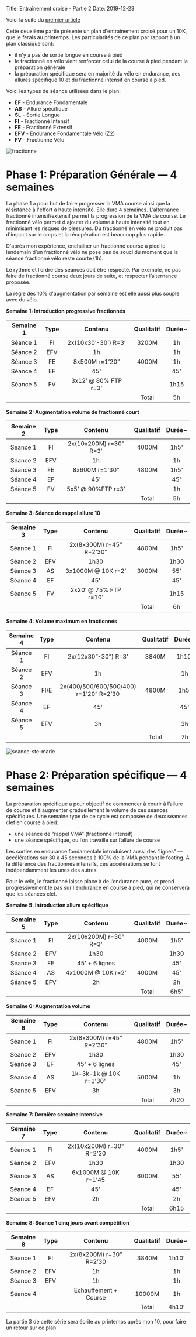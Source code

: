 Title: Entraînement croisé - Partie 2
Date: 2019-12-23

Voici la suite du [premier article](https://foule.es/2019/12/21/entrainement-croise-partie-1.html)

Cette deuxième partie présente un plan d'entraînement croisé
pour un 10K, que je ferais au printemps. 
Les particularités de ce plan par rapport à un plan classique sont:

- il n'y a pas de sortie longue en course à pied
- le fractionné en vélo vient renforcer celui de la course
  à pied pendant la préparation générale
- la préparation spécifique sera en majorité du vélo en endurance,
  des allures spécifique 10 et du fractionné intensif en course
  à pied.

Voici les types de séance utilisées dans le plan:

- **EF** - Endurance Fondamentale
- **AS** - Allure spécifique
- **SL** - Sortie Longue
- **FI** - Fractionné Intensif
- **FE** - Fractionné Extensif
- **EFV** - Endurance Fondamentale Vélo (Z2)
- **FV** - Fractionné Vélo

![fractionne](/images/fractionne.png "Fractionné au Parc")

Phase 1: Préparation Générale — 4 semaines
==========================================

La phase 1 a pour but de faire progresser la VMA course ainsi que la résistance
à l'effort à haute intensité. Elle dure 4 semaines. L’alternance fractionné
intensif/extensif permet la progression de la VMA de course. Le fractionné vélo
permet d'ajouter du volume à haute intensité tout en minimisant les risques de
blessures. Du fractionné en vélo ne produit pas d'impact sur le corps et la
récupération est beaucoup plus rapide.

D'après mon expérience, enchaîner un fractionné course à pied le lendemain d’un
fractionné vélo ne pose pas de souci du moment que la séance fractionné vélo
reste courte (1h).

Le rythme et l’ordre des séances doit être respecté. Par exemple, ne
pas faire de fractionné course deux jours de suite, et respecter
l’alternance proposée.

La règle des 10% d'augmentation par semaine est elle aussi plus souple
avec du vélo.


**Semaine 1: Introduction progressive fractionnés**

| Semaine 1  | Type |   Contenu              | Qualitatif  | Durée~ |
|:----------:|:----:|:----------------------:|:-----------:|:------:|
|  Séance 1  | FI   |   2x(10x30’-30’) R=3’  | 3200M       |  1h    |
|  Séance 2  | EFV  |   1h                   |             |  1h    |
|  Séance 3  | FE   |   8x500M r=1’20”       | 4000M       |  1h    |
|  Séance 4  | EF   |   45'                  |             |  45'   |
|  Séance 5  | FV   |   3x12’ @ 80% FTP r=3’ |             |  1h15  |
|            |      |                        |     Total   |  5h    |

**Semaine 2: Augmentation volume de fractionné court**

| Semaine 2  | Type |   Contenu              | Qualitatif  | Durée~ |
|:----------:|:----:|:----------------------:|:-----------:|:------:|
|  Séance 1  | FI   | 2x(10x200M) r=30” R=3' | 4000M       |  1h5'  |
|  Séance 2  | EFV  | 1h                     |             |  1h    |
|  Séance 3  | FE   | 8x600M r=1’30”         | 4800M       |  1h5'  |
|  Séance 4  | EF   | 45'                    |             |  45'   |
|  Séance 5  | FV   | 5x5' @ 90%FTP r=3'     |             |  1h    |
|            |      |                        |     Total   |  5h    |


**Semaine 3: Séance de rappel allure 10**

| Semaine 3  | Type |   Contenu                | Qualitatif  | Durée~ |
|:----------:|:----:|:------------------------:|:-----------:|:------:|
|  Séance 1  | FI   | 2x(8x300M) r=45” R=2’30” | 4800M       |  1h5'  |
|  Séance 2  | EFV  | 1h30                     |             |  1h30  |
|  Séance 3  | AS   | 3x1000M @ 10K r=2’       | 3000M       |  55'   |
|  Séance 4  | EF   | 45'                      |             |  45'   |
|  Séance 5  | FV   | 2x20’ @ 75% FTP r=10’    |             |  1h15  |
|            |      |                          |     Total   |  6h    |


**Semaine 4: Volume maximum en fractionnés**

| Semaine 4  | Type |   Contenu                              | Qualitatif  | Durée~ |
|:----------:|:----:|:--------------------------------------:|:-----------:|:------:|
|  Séance 1  | FI   | 2x(12x30”-30”) R=3’                    | 3840M       |  1h10' |
|  Séance 2  | EFV  | 1h                                     |             |  1h    |
|  Séance 3  | FI/E | 2x(400/500/600/500/400) r=1’20” R=2’30 | 4800M       |  1h5'  |
|  Séance 4  | EF   | 45'                                    |             |  45'   |
|  Séance 5  | EFV  | 3h                                     |             |  3h    |
|            |      |                                        |     Total   |  7h    |


![seance-ste-marie](/images/seance-ste-marie.png "Séance au canal")


Phase 2: Préparation spécifique — 4 semaines
============================================

La préparation spécifique a pour objectif de commencer à courir à
l’allure de course et à augmenter graduellement le volume de ces
séances spécifiques. Une semaine type de ce cycle est composée de deux
séances clef en course à pied:

- une séance de “rappel VMA” (fractionné intensif) 
- une séance spécifique, ou l’on travaille sur l’allure de course

Les sorties en endurance fondamentale introduisent aussi des “lignes”
— accélérations sur 30  à 45 secondes à 100% de la VMA pendant le
footing. A la différence des fractionnés intensifs, ces accélérations
se font indépendamment les unes des autres.

Pour le vélo, le fractionné laisse place à de l’endurance pure, et
prend progressivement le pas sur l'endurance en course
à pied, qui ne conservera que les séances clef.


**Semaine 5: Introduction allure spécifique**

| Semaine 5  | Type |   Contenu              | Qualitatif  | Durée~ |
|:----------:|:----:|:----------------------:|:-----------:|:------:|
|  Séance 1  | FI   | 2x(10x200M) r=30” R=3' | 4000M       |  1h5'  |
|  Séance 2  | EFV  | 1h30                   |             |  1h30  |
|  Séance 3  | FE   | 45' + 6 lignes         |             |  45'   |
|  Séance 4  | AS   | 4x1000M @ 10K  r=2’    | 4000M       |  45'   |
|  Séance 5  | EFV  | 2h                     |             |  2h    |
|            |      |                        |     Total   |  6h5'  |


**Semaine 6: Augmentation volume**

| Semaine 6  | Type |   Contenu                 | Qualitatif  | Durée~ |
|:----------:|:----:|:-------------------------:|:-----------:|:------:|
|  Séance 1  | FI   | 2x(8x300M) r=45” R=2’30”  | 4800M       |  1h5'  |
|  Séance 2  | EFV  | 1h30                      |             |  1h30  |
|  Séance 3  | EF   | 45' + 6 lignes            |             |  45'   |
|  Séance 4  | AS   | 1k-3k-1k @ 10K r=1’30”    | 5000M       |  1h    |
|  Séance 5  | EFV  | 3h                        |             |  3h    |
|            |      |                           |     Total   |  7h20  |


**Semaine 7:  Dernière semaine intensive**

| Semaine 7  | Type |   Contenu                | Qualitatif  | Durée~ |
|:----------:|:----:|:------------------------:|:-----------:|:------:|
|  Séance 1  | FI   | 2x(10x200M) r=30” R=2’30 | 4000M       |  1h5'  |
|  Séance 2  | EFV  | 1h30                     |             |  1h30  |
|  Séance 3  | AS   | 6x1000M @ 10K r=1’45     | 6000M       |  55'   |
|  Séance 4  | EF   | 45'                      |             |  45'   |
|  Séance 5  | EFV  | 2h                       |             |  2h    |
|            |      |                          |     Total   |  6h15  |


**Semaine 8: Séance 1 cinq jours avant compétition**

| Semaine 8  | Type |   Contenu                 | Qualitatif  | Durée~ |
|:----------:|:----:|:-------------------------:|:-----------:|:------:|
|  Séance 1  | FI   | 2x(8x200M) r=30” R=2’30   | 3840M       |  1h10' |
|  Séance 2  | EFV  | 1h                        |             |  1h    |
|  Séance 3  | EFV  | 1h                        |             |  1h    |
|  Séance 4  |      | Echauffement + Course     | 10000M      |  1h    |
|            |      |                           |     Total   |  4h10' |

La partie 3 de cette série sera écrite au printemps après mon 10,
pour faire un retour sur ce plan.
